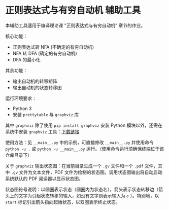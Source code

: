 # 正则表达式与有穷自动机 辅助工具

本辅助工具适用于编译理论课 "正则表达式与有穷自动机" 章节的作业。

核心功能：
- 正则表达式转 NFA (不确定的有穷自动机)
- NFA 转 DFA (确定的有穷自动机)
- DFA 的最小化

其余功能：
- 输出自动机的转移矩阵
- 输出自动机的状态转移图

运行环境要求：
- Python 3
- 安装 `prettytable` 与 `graphviz` 库

其中 `graphviz` 除了使用 `pip install graphviz` 安装 Python 模块以外，还需在系统中安装 `graphviz` 工具：[下载链接](http://www.graphviz.org/download/)

使用方法：见 `__main__.py` 中的示例，可直接修改 `__main__.py` 并使用命令 `python -u .` 或 `python -u __main__.py` 运行。（使用命令运行须确保终端位于该仓库目录下）

关于 `graphviz` 输出状态图：在当前目录生成一个 `.gv` 文件和一个 `.pdf` 文件，其中 `.gv` 文件为文本文件，PDF 文件为绘制的状态图。调用状态图输出将自动启动系统默认的 PDF 阅读器以显示状态图。

状态图符号说明：以圆圈表示状态（圆圈内为状态名），箭头表示状态转移边（箭头上的文字为引起状态转移的输入，如没有文字则表示输入为 $\varepsilon$ ）。特别地，以 `start` 标记引出箭头指向起始状态，以双圈表示终止状态。